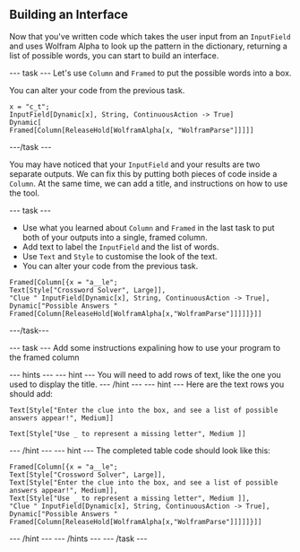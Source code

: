 ## Building an Interface

Now that you've written code which takes the user input from an `InputField` and uses Wolfram Alpha to look up the pattern in the dictionary, returning a list of possible words, you can start to build an interface.

--- task ---
Let's use `Column` and `Framed` to put the possible words into a box.

You can alter your code from the previous task.

```
x = "c_t";
InputField[Dynamic[x], String, ContinuousAction -> True]
Dynamic[
Framed[Column[ReleaseHold[WolframAlpha[x, "WolframParse"]]]]]
```
---/task ---

You may have noticed that your `InputField` and your results are two separate outputs. We can fix this by putting both pieces of code inside a `Column`. At the same time, we can add a title, and instructions on how to use the tool.

--- task ---
+ Use what you learned about `Column` and `Framed` in the last task to put both of your outputs into a single, framed column.
+ Add text to label the `InputField` and the list of words.
+ Use `Text` and `Style` to customise the look of the text.
+ You can alter your code from the previous task.

```
Framed[Column[{x = "a__le";
Text[Style["Crossword Solver", Large]],
"Clue " InputField[Dynamic[x], String, ContinuousAction -> True],
Dynamic["Possible Answers " Framed[Column[ReleaseHold[WolframAlpha[x,"WolframParse"]]]]]}]]
```
---/task---

--- task ---
Add some instructions expalining how to use your program to the framed column

--- hints ---
--- hint ---
You will need to add rows of text, like the one you used to display the title.
--- /hint ---
--- hint ---
Here are the text rows you should add:

```
Text[Style["Enter the clue into the box, and see a list of possible answers appear!", Medium]]
```

```
Text[Style["Use _ to represent a missing letter", Medium ]]
```
--- /hint ---
--- hint ---
The completed table code should look like this:

```
Framed[Column[{x = "a__le";
Text[Style["Crossword Solver", Large]],
Text[Style["Enter the clue into the box, and see a list of possible answers appear!", Medium]],
Text[Style["Use _ to represent a missing letter", Medium ]],
"Clue " InputField[Dynamic[x], String, ContinuousAction -> True],
Dynamic["Possible Answers " Framed[Column[ReleaseHold[WolframAlpha[x,"WolframParse"]]]]]}]]
```
--- /hint ---
--- /hints ---
--- /task ---
